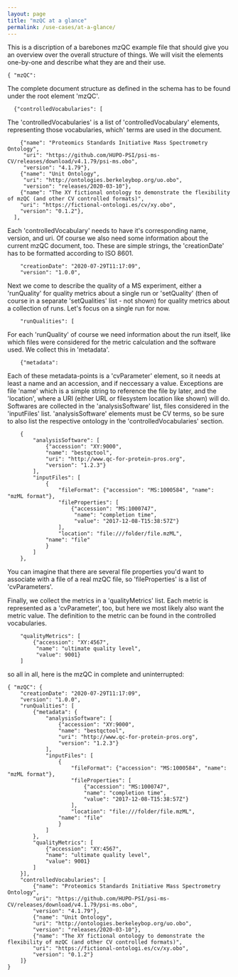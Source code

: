 ```yaml
---
layout: page
title: "mzQC at a glance"
permalink: /use-cases/at-a-glance/
---
```


This is a discription of a barebones mzQC example file that should give you an overview over the overall structure of things. 
We will visit the elements one-by-one and describe what they are and their use.
```
{ "mzQC":
```
The complete document structure as defined in the schema has to be found under the root element 'mzQC'.
```
  {"controlledVocabularies": [
```
The 'controlledVocabularies' is a list of 'controlledVocabulary' elements, representing those vocabularies, which' terms are used in the document.
```
    {"name": "Proteomics Standards Initiative Mass Spectrometry Ontology",
     "uri": "https://github.com/HUPO-PSI/psi-ms-CV/releases/download/v4.1.79/psi-ms.obo",
     "version": "4.1.79"},
	{"name": "Unit Ontology", 
	 "uri": "http://ontologies.berkeleybop.org/uo.obo", 
	 "version": "releases/2020-03-10"},
	{"name": "The XY fictional ontology to demonstrate the flexibility of mzQC (and other CV controlled formats)", 
	"uri": "https://fictional-ontologi.es/cv/xy.obo", 
	"version": "0.1.2"},
  ],
```
Each 'controlledVocabulary' needs to have it's corresponding name, version, and uri. 
Of course we also need some information about the current mzQC document, too. 
These are simple strings, the 'creationDate' has to be formatted according to ISO 8601.
```
	"creationDate": "2020-07-29T11:17:09", 
	"version": "1.0.0",
```
Next we come to describe the quality of a MS experiment, 
either a 'runQuality' for quality metrics about a single run or 'setQuality' 
(then of course in a separate 'setQualities' list - not shown) 
for quality metrics about a collection of runs. 
Let's focus on a single run for now.

```
	"runQualities": [
```
For each 'runQuality' of course we need information about the run itself,
like which files were considered for the metric calculation and the software used. 
We collect this in 'metadata'.
```
	{"metadata": 
```
Each of these metadata-points is a 'cvParameter' element, 
so it needs at least a name and an accession, and if neccessary a value. 
Exceptions are file 'name' which is a simple string to reference the file by later, 
and the 'location', where a URI (either URL or filesystem location like shown) will do.
Softwares are collected in the 'analysisSoftware' list, files considered in the 'inputFiles' list.
'analysisSoftware' elements must be CV terms, so be sure to also list the respective ontology in the 'controlledVocabularies' section.
```
	{
		"analysisSoftware": [
			{"accession": "XY:9000", 
			"name": "bestqctool", 
			"uri": "http://www.qc-for-protein-pros.org", 
			"version": "1.2.3"}
		],
		"inputFiles": [
			{
				"fileFormat": {"accession": "MS:1000584", "name": "mzML format"},
				"fileProperties": [
					{"accession": "MS:1000747", 
			 		 "name": "completion time", 
			 		 "value": "2017-12-08-T15:38:57Z"}
				],
				"location": "file:///folder/file.mzML",
			"name": "file"
			}
		]
	},
```
You can imagine that there are several file properties you'd want to associate with a file of a real mzQC file, so 'fileProperties' is a list of 'cvParameters'.

Finally, we collect the metrics in a 'qualityMetrics' list. 
Each metric is represented as a 'cvParameter', too, but here we most likely also want the metric value. 
The definition to the metric can be found in the controlled vocabularies. 
```
	"qualityMetrics": [
		{"accession": "XY:4567", 
		 "name": "ultimate quality level", 
		 "value": 9001}
	]
```
so all in all, here is the mzQC in complete and uninterrupted:
```
{ "mzQC": {
	"creationDate": "2020-07-29T11:17:09", 
	"version": "1.0.0",
	"runQualities": [
    	{"metadata": {
            "analysisSoftware": [
                {"accession": "XY:9000", 
                "name": "bestqctool", 
                "uri": "http://www.qc-for-protein-pros.org", 
                "version": "1.2.3"}
            ],
            "inputFiles": [
                {
                    "fileFormat": {"accession": "MS:1000584", "name": "mzML format"},
                    "fileProperties": [
                        {"accession": "MS:1000747", 
                        "name": "completion time", 
                        "value": "2017-12-08-T15:38:57Z"}
                    ],
                    "location": "file:///folder/file.mzML",
                "name": "file"
                }
            ]
        },
        "qualityMetrics": [
            {"accession": "XY:4567", 
            "name": "ultimate quality level", 
            "value": 9001}
        ]
    }],
    "controlledVocabularies": [
        {"name": "Proteomics Standards Initiative Mass Spectrometry Ontology",
        "uri": "https://github.com/HUPO-PSI/psi-ms-CV/releases/download/v4.1.79/psi-ms.obo",
        "version": "4.1.79"},
        {"name": "Unit Ontology", 
        "uri": "http://ontologies.berkeleybop.org/uo.obo", 
        "version": "releases/2020-03-10"},
        {"name": "The XY fictional ontology to demonstrate the flexibility of mzQC (and other CV controlled formats)", 
        "uri": "https://fictional-ontologi.es/cv/xy.obo", 
        "version": "0.1.2"}
    ]}
}
```